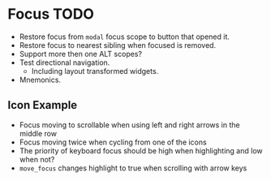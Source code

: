 # Focus TODO

* Restore focus from `modal` focus scope to button that opened it. 
* Restore focus to nearest sibling when focused is removed.
* Support more then one ALT scopes?
* Test directional navigation.
   * Including layout transformed widgets.
* Mnemonics.

## Icon Example

* Focus moving to scrollable when using left and right arrows in the middle row
* Focus moving twice when cycling from one of the icons
* The priority of keyboard focus should be high when highlighting and low when not?
* `move_focus` changes highlight to true when scrolling with arrow keys